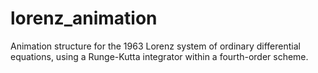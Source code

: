 # lorenz_animation
Animation structure for the 1963 Lorenz system of ordinary differential equations, using a Runge-Kutta integrator within a fourth-order scheme.
